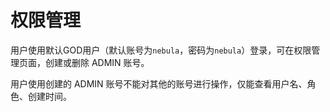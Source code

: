 # 权限管理

用户使用默认GOD用户（默认账号为`nebula`，密码为`nebula`）登录，可在权限管理页面，创建或删除 ADMIN 账号。

用户使用创建的 ADMIN 账号不能对其他的账号进行操作，仅能查看用户名、角色、创建时间。